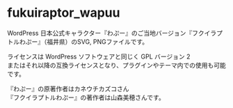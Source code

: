 fukuiraptor_wapuu
=====

WordPress 日本公式キャラクター『わぷー』のご当地バージョン『フクイラプトルわぷー』（福井県）のSVG, PNGファイルです。

ライセンスは WordPress ソフトウェアと同じく GPL バージョン 2  
またはそれ以降の互換ライセンスとなり、プラグインやテーマ内での使用も可能です。

『わぷー』の原著作者はカネウチカズコさん  
『フクイラプトルわぷー』の著作者は山森美穂さんです。
